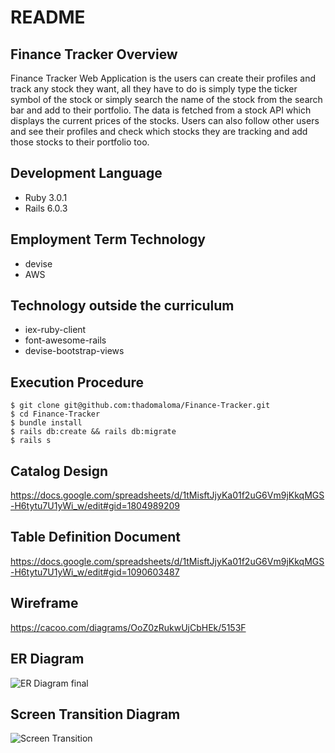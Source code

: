 # README

## Finance Tracker Overview

Finance Tracker Web Application is the users can create their profiles and track any stock they want, all they have to do is simply type the ticker symbol of the stock or simply search the name of the stock from the search bar and add to their portfolio. The data is fetched from a stock API which displays the current prices of the stocks. Users can also follow other users and see their profiles and check which stocks they are tracking and add those stocks to their portfolio too.									

## Development Language

* Ruby 3.0.1
* Rails 6.0.3

## Employment Term Technology

* devise
* AWS

## Technology outside the curriculum

* iex-ruby-client
* font-awesome-rails
* devise-bootstrap-views

## Execution Procedure

```
$ git clone git@github.com:thadomaloma/Finance-Tracker.git
$ cd Finance-Tracker
$ bundle install
$ rails db:create && rails db:migrate
$ rails s
```

## Catalog Design

https://docs.google.com/spreadsheets/d/1tMisftJjyKa01f2uG6Vm9jKkqMGS-H6tytu7U1yWi_w/edit#gid=1804989209

## Table Definition Document

https://docs.google.com/spreadsheets/d/1tMisftJjyKa01f2uG6Vm9jKkqMGS-H6tytu7U1yWi_w/edit#gid=1090603487

## Wireframe

https://cacoo.com/diagrams/OoZ0zRukwUjCbHEk/5153F


## ER Diagram

![ER Diagram final](https://user-images.githubusercontent.com/34126458/173006269-b0e74389-a46e-40b2-8df1-89c88b7de872.png)

## Screen Transition Diagram

![Screen Transition](https://user-images.githubusercontent.com/34126458/172381736-2e6b3e15-71cd-48f5-bba8-d864f1d4580e.png)
